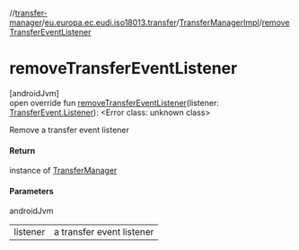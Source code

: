 //[transfer-manager](../../../index.md)/[eu.europa.ec.eudi.iso18013.transfer](../index.md)/[TransferManagerImpl](index.md)/[removeTransferEventListener](remove-transfer-event-listener.md)

# removeTransferEventListener

[androidJvm]\
open override fun [removeTransferEventListener](remove-transfer-event-listener.md)(listener: [TransferEvent.Listener](../-transfer-event/-listener/index.md)): &lt;Error class: unknown class&gt;

Remove a transfer event listener

#### Return

instance of [TransferManager](../-transfer-manager/index.md)

#### Parameters

androidJvm

| | |
|---|---|
| listener | a transfer event listener |
